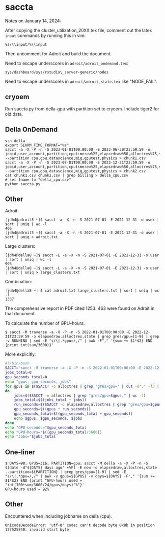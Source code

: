 # saccta

Notes on January 14, 2024:

After copying the cluster_utilization_20XX.tex file, comment out the latex `input` commands by running this in vim:

```
%s/\\input/%\\input
```

Then uncomment for Adroit and build the document.

Need to escape underscores in `adroit/adroit_ondemand.tex`:

```
sys/dashboard/sys/rstudio\_server-generic/nodes
```

Need to escape underscores in `adroit/adroit_state.tex` like "NODE_FAIL".

## cryoem

Run saccta.py from della-gpu with partition set to cryoem. Include tiger2 for old data.

## Della OnDemand

```
ssh della
export SLURM_TIME_FORMAT="%s"
sacct -a -X -P -n -S 2023-01-01T00:00:00 -E 2023-06-30T23:59:59 -o jobid,user,account,partition,cputimeraw%25,elapsedraw%50,alloctres%75,start,eligible,qos,state,jobname  --partition cpu,gpu,datascience,mig,gputest,physics > chunk1.csv
sacct -a -X -P -n -S 2023-07-01T00:00:00 -E 2023-12-31T23:59:59 -o jobid,user,account,partition,cputimeraw%25,elapsedraw%50,alloctres%75,start,eligible,qos,state,jobname  --partition cpu,gpu,datascience,mig,gputest,physics > chunk2.csv
cat chunk1.csv chunk2.csv | grep billing > della_cpu.csv
# set fname to "della_cpu.csv"
python saccta.py
```

## Other

Adroit:

```
[jdh4@adroit5 ~]$ sacct -a -X -n -S 2021-07-01 -E 2021-12-31 -o user | sort | uniq | wc -l
466
[jdh4@adroit5 ~]$ sacct -a -X -n -S 2021-07-01 -E 2021-12-31 -o user | sort | uniq > adroit.txt
```

Large clusters:

```
[jdh4@della8 ~]$ sacct -L -a -X -n -S 2021-07-01 -E 2021-12-31 -o user | sort | uniq | wc -l
993
[jdh4@della8 ~]$ sacct -L -a -X -n -S 2021-07-01 -E 2021-12-31 -o user | sort | uniq > large_clusters.txt
```

Combination:

```
[jdh4@della8 ~] $ cat adroit.txt large_clusters.txt | sort | uniq | wc -l
1337
```

The comprehensive report in PDF cited 1253. 463 were found on Adroit in that document.

To calculate the number of GPU-hours:

```
$ sacct -M traverse -a -X -P -n -S 2022-01-01T00:00:00 -E 2022-12-31T23:59:59 -o elapsedraw,alloctres,state | grep gres/gpu=[1-9] | grep -v RUNNING | sed -E "s/\|.*gpu=/,/" | awk -F"," '{sum += $1*$2} END {print int(sum/3600)}'
```

More explicitly:

```bash
#!/bin/bash
SACCT="sacct -M traverse -a -X -P -n -S 2022-01-01T00:00:00 -E 2022-12-31T23:59:59"
jobs_total=0
gpu_seconds_total=0
echo "gpus, gpu-seconds, jobs"
for gpus in $($SACCT -o alloctres | grep "gres/gpu=" | cut -d"," -f3 | sort | uniq | sed 's/[^0-9]*//g' | sort -n)
do
    jobs=$($SACCT -o alloctres | grep "gres/gpu=$gpus," | wc -l)
    jobs_total=$((jobs_total + jobs))
    run_seconds=$($SACCT -o elapsedraw,alloctres | grep "gres/gpu=$gpus," | cut -d"|" -f1 | awk '{sum += $1} END {print sum}')
    gpu_seconds=$((gpus * run_seconds))
    gpu_seconds_total=$((gpu_seconds_total + gpu_seconds))
    echo $gpus, $gpu_seconds, $jobs
done
echo "GPU-seconds="$gpu_seconds_total
echo "GPU-hours="$((gpu_seconds_total/3600))
echo "Jobs="$jobs_total
```

## One-liner

```
$ DAYS=90; GPUS=316; PARTITION=gpu; sacct -M della -a -X -P -n -S $(date -d"${DAYS} days ago" +%F) -E now -o elapsedraw,alloctres,state --partition=${PARTITION} | grep gres/gpu=[1-9] | sed -E "s/\|.*gpu=/,/" | awk -v gpus=${GPUS} -v days=${DAYS} -F"," '{sum += $1*$2} END {print "GPU-hours used = "int(100*sum/3600/24/gpus/days)"%"}'
GPU-hours used = 92%
```

## Other

Encountered when including jobname on della (cpu).

```
UnicodeDecodeError: 'utf-8' codec can't decode byte 0x8b in position 127525840: invalid start byte
```
